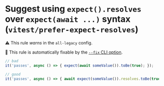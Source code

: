 # Suggest using `expect().resolves` over `expect(await ...)` syntax (`vitest/prefer-expect-resolves`)

⚠️ This rule _warns_ in the `all-legacy` config.

🔧 This rule is automatically fixable by the [`--fix` CLI option](https://eslint.org/docs/latest/user-guide/command-line-interface#--fix).

<!-- end auto-generated rule header -->

```ts
// bad 
it('passes', async () => { expect(await someValue()).toBe(true); });

// good 
it('passes', async () => { await expect(someValue()).resolves.toBe(true); });
```
```
